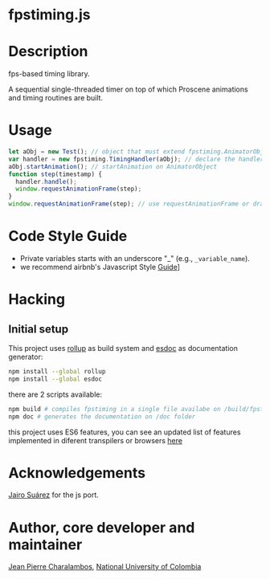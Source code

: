 fpstiming.js
============

# Description

fps-based timing library.

A sequential single-threaded timer on top of which Proscene animations 
and timing routines are built.

# Usage

```javascript
let aObj = new Test(); // object that must extend fpstiming.AnimatorObject
var handler = new fpstiming.TimingHandler(aObj); // declare the handler
aObj.startAnimation(); // startAnimation on AnimatorObject
function step(timestamp) {
  handler.handle();
  window.requestAnimationFrame(step);
}
window.requestAnimationFrame(step); // use requestAnimationFrame or draw function in p5.js
```
# Code Style Guide

- Private variables starts with an underscore "_" (e.g., `_variable_name`).
- we recommend airbnb's Javascript Style [Guide](https://github.com/airbnb/javascrip)]

# Hacking

## Initial setup

This project uses [rollup](https://rollupjs.org/) as build system and
[esdoc](https://esdoc.org/) as documentation generator:

```sh
npm install --global rollup
npm install --global esdoc
```

there are 2 scripts available:

```sh
npm build # compiles fpstiming in a single file availabe on /build/fpstiming/.js
npm doc # generates the documentation on /doc folder
```

this project uses ES6 features, you can see an updated list of features
implemented in diferent transpilers or browsers [here](https://kangax.github.io/compat-table/es6/)

# Acknowledgements

[Jairo Suárez](https://github.com/xyos) for the js port.

# Author, core developer and maintainer

[Jean Pierre Charalambos](http://disi.unal.edu.co/profesores/pierre/), [National University of Colombia](http://www.unal.edu.co)
